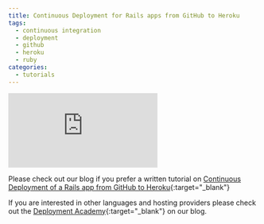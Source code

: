 ```yaml
---
title: Continuous Deployment for Rails apps from GitHub to Heroku
tags:
  - continuous integration
  - deployment
  - github
  - heroku
  - ruby
categories:
  - tutorials
---
```

<div class="flex-video">
<iframe src="http://player.vimeo.com/video/75497977" allowfullscreen="" frameborder="0"></iframe>
</div>

Please check out our blog if you prefer a written tutorial on [Continuous Deployment of a Rails app from GitHub to Heroku](http://blog.codeship.io/2013/09/26/how-to-deploy-a-ruby-on-rails-app-from-github-to-heroku.html){:target="_blank"}

If you are interested in other languages and hosting providers please check out the [Deployment Academy](http://blog.codeship.io/category/deployment-academy){:target="_blank"} on our blog.
